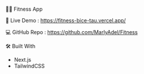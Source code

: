 🏋️‍♂️ Fitness App

🔗 Live Demo : https://fitness-bice-tau.vercel.app/

 💻 GitHub Repo : https://github.com/MarlyAdel/Fitness

 🛠️ Built With
- Next.js 
- TailwindCSS
